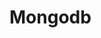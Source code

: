 <!-- This README file is going to be the one displayed on the Grafana.com website for your plugin -->

# Mongodb


